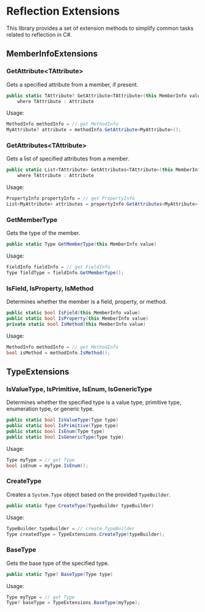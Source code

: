# Reflection Extensions

This library provides a set of extension methods to simplify common tasks related to reflection in C#.

## MemberInfoExtensions

### GetAttribute\<TAttribute>

Gets a specified attribute from a member, if present.

```csharp
public static TAttribute? GetAttribute<TAttribute>(this MemberInfo value)
    where TAttribute : Attribute
```

Usage:

```csharp
MethodInfo methodInfo = // get MethodInfo
MyAttribute? attribute = methodInfo.GetAttribute<MyAttribute>();
```

### GetAttributes\<TAttribute>

Gets a list of specified attributes from a member.

```csharp
public static List<TAttribute> GetAttributes<TAttribute>(this MemberInfo value)
    where TAttribute : Attribute
```

Usage:

```csharp
PropertyInfo propertyInfo = // get PropertyInfo
List<MyAttribute> attributes = propertyInfo.GetAttributes<MyAttribute>();
```

### GetMemberType

Gets the type of the member.

```csharp
public static Type GetMemberType(this MemberInfo value)
```

Usage:

```csharp
FieldInfo fieldInfo = // get FieldInfo
Type fieldType = fieldInfo.GetMemberType();
```

### IsField, IsProperty, IsMethod

Determines whether the member is a field, property, or method.

```csharp
public static bool IsField(this MemberInfo value)
public static bool IsProperty(this MemberInfo value)
private static bool IsMethod(this MemberInfo value)
```

Usage:

```csharp
MethodInfo methodInfo = // get MethodInfo
bool isMethod = methodInfo.IsMethod();
```

## TypeExtensions

### IsValueType, IsPrimitive, IsEnum, IsGenericType

Determines whether the specified type is a value type, primitive type, enumeration type, or generic type.

```csharp
public static bool IsValueType(Type type)
public static bool IsPrimitive(Type type)
public static bool IsEnum(Type type)
public static bool IsGenericType(Type type)
```

Usage:

```csharp
Type myType = // get Type
bool isEnum = myType.IsEnum();
```

### CreateType

Creates a `System.Type` object based on the provided `TypeBuilder`.

```csharp
public static Type CreateType(TypeBuilder typeBuilder)
```

Usage:

```csharp
TypeBuilder typeBuilder = // create TypeBuilder
Type createdType = TypeExtensions.CreateType(typeBuilder);
```

### BaseType

Gets the base type of the specified type.

```csharp
public static Type? BaseType(Type type)
```

Usage:

```csharp
Type myType = // get Type
Type? baseType = TypeExtensions.BaseType(myType);
```
